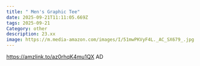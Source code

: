 ```yaml
---
title: " Men's Graphic Tee"
date: 2025-09-21T11:11:05.669Z
tags: 2025-09-21
Category: other
description: 23.xx
image: https://m.media-amazon.com/images/I/51mwPKVyF4L._AC_SX679_.jpg
---
```

https://amzlink.to/az0rhqK4mu1QX
AD